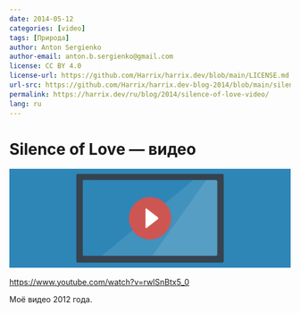 ```yaml
---
date: 2014-05-12
categories: [video]
tags: [Природа]
author: Anton Sergienko
author-email: anton.b.sergienko@gmail.com
license: CC BY 4.0
license-url: https://github.com/Harrix/harrix.dev/blob/main/LICENSE.md
url-src: https://github.com/Harrix/harrix.dev-blog-2014/blob/main/silence-of-love-video/silence-of-love-video.md
permalink: https://harrix.dev/ru/blog/2014/silence-of-love-video/
lang: ru
---
```


# Silence of Love — видео

![Featured image](featured-image.svg)

<https://www.youtube.com/watch?v=rwISnBtx5_0>

Моё видео 2012 года.
